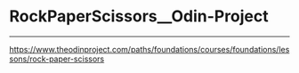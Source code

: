 # RockPaperScissors__Odin-Project

_____________________________

https://www.theodinproject.com/paths/foundations/courses/foundations/lessons/rock-paper-scissors
